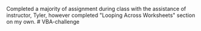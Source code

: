 Completed a majority of assignment during class with the assistance of instructor, Tyler, however completed "Looping Across Worksheets" section on my own. # VBA-challenge
